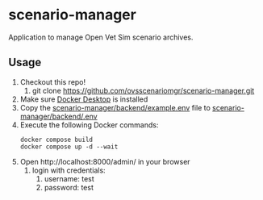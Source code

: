 # scenario-manager
Application to manage Open Vet Sim scenario archives.

## Usage
1. Checkout this repo!
    1. git clone https://github.com/ovsscenariomgr/scenario-manager.git
2. Make sure [Docker Desktop](https://docs.docker.com/get-docker/) is installed
3. Copy the [scenario-manager/backend/example.env](/scenario-manager/example.env) file to [scenario-manager/backend/.env](/scenario-manager/.env)
4. Execute the following Docker commands:
    ```shell
    docker compose build
    docker compose up -d --wait
    ```
5. Open http://localhost:8000/admin/ in your browser
    1. login with credentials:
        1. username: test
        2. password: test